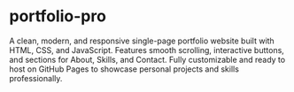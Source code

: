 # portfolio-pro
A clean, modern, and responsive single-page portfolio website built with HTML, CSS, and JavaScript. Features smooth scrolling, interactive buttons, and sections for About, Skills, and Contact. Fully customizable and ready to host on GitHub Pages to showcase personal projects and skills professionally.

